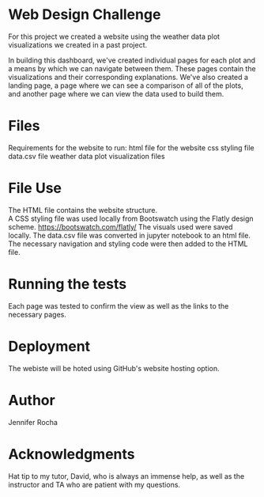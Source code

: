 # Web Design Challenge
For this project we created a website using the weather data plot visualizations we created in a past project. 

In building this dashboard, we've created individual pages for each plot and a means by which we can navigate between them. These pages contain the visualizations and their corresponding explanations. We've also created a landing page, a page where we can see a comparison of all of the plots, and another page where we can view the data used to build them.

# Files
Requirements for the website to run:
html file for the website
css styling file
data.csv file
weather data plot visualization files

# File Use
The HTML file contains the website structure.  
A CSS styling file was used locally from Bootswatch using the Flatly design scheme. 
https://bootswatch.com/flatly/
The visuals used were saved locally. 
The data.csv file was converted in jupyter notebook to an html file.  The necessary navigation and styling code were then added to the HTML file. 

# Running the tests
Each page was tested to confirm the view as well as the links to the necessary pages. 

# Deployment
The webiste will be hoted using GitHub's website hosting option. 

# Author
Jennifer Rocha

# Acknowledgments
Hat tip to my tutor, David, who is always an immense help, as well as the instructor and TA who are patient with my questions. 
